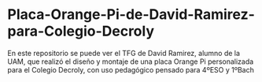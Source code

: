 # Placa-Orange-Pi-de-David-Ramirez-para-Colegio-Decroly
En este repositorio se puede ver el TFG de David Ramirez, alumno de la UAM, que realizó el diseño y montaje de una placa Orange Pi personalizada para el Colegio Decroly, con uso pedagógico pensado para 4ºESO y 1ºBach
